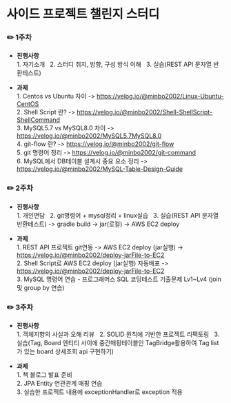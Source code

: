 # 사이드 프로젝트 챌린지 스터디

###  ✏️ 1주차
- **진행사항**
<br> 1. 자기소개 &nbsp; 2. 스터디 취지, 방향, 구성 방식 이해 &nbsp; 3. 실습(REST API 문자열 반환테스트)

- **과제**
<br> 1. Centos vs Ubuntu 차이 -> https://velog.io/@minbo2002/Linux-Ubuntu-CentOS
<br> 2. Shell Script 란? -> https://velog.io/@minbo2002/Shell-ShellScript-ShellCommand
<br> 3. MySQL5.7 vs MySQL8.0 차이 -> https://velog.io/@minbo2002/MySQL5.7MySQL8.0
<br> 4. git-flow 란? -> https://velog.io/@minbo2002/git-flow
<br> 5. git 명령어 정리 -> https://velog.io/@minbo2002/git-command
<br> 6. MySQL에서 DB테이블 설계시 중요 요소 정리 -> https://velog.io/@minbo2002/MySQL-Table-Design-Guide

###  ✏️ 2주차
- **진행사항**
<br> 1. 개인면담 &nbsp; 2. git명령어 + mysql정리 + linux실습 &nbsp; 3. 실습(REST API 문자열 반환테스트) -> gradle build -> jar(로컬) -> AWS EC2 deploy

- **과제**
<br> 1. REST API 프로젝트 git연동 -> AWS EC2 deploy (jar실행) -> https://velog.io/@minbo2002/deploy-jarFile-to-EC2
<br> 2. Shell Script로 AWS EC2 deploy (jar실행) 자동배포 -> https://velog.io/@minbo2002/deploy-jarFile-to-EC2
<br> 3. MySQL 명령어 연습 - 프로그래머스 SQL 코딩테스트 기출문제 Lv1~Lv4 (join 및 group by 연습)

###  ✏️ 3주차
- **진행사항**
<br> 1. 객체지향의 사실과 오해 리뷰 &nbsp; 2. SOLID 원칙에 기반한 프로젝트 리팩토링 &nbsp; 3. 실습(Tag, Board 엔티티 사이에 중간매핑테이블인 TagBridge활용하여 Tag list가 있는 board 상세조회 api 구현하기)

- **과제**
<br> 1. 책 블로그 발표 준비 
<br> 2. JPA Entity 연관관계 매핑 연습
<br> 3. 실습한 프로젝트 내용에 exceptionHandler로 exception 적용
